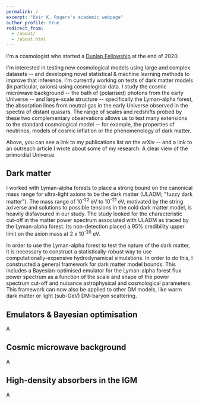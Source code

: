 ```yaml
---
permalink: /
excerpt: "Keir K. Rogers's academic webpage"
author_profile: true
redirect_from: 
  - /about/
  - /about.html
---
```


I'm a cosmologist who started a [Dunlap Fellowship](https://www.dunlap.utoronto.ca/people/dunlap-fellows) at the end of 2020.

I'm interested in testing new cosmological models using large and complex datasets -- and developing novel statistical & machine learning methods to improve that inference. I'm currently working on tests of dark matter models (in particular, axions) using cosmological data. I study the cosmic microwave background -- the bath of (polarised) photons from the early Universe -- and large-scale structure -- specifically the Lyman-alpha forest, the absorption lines from neutral gas in the early Universe observed in the spectra of distant quasars. The range of scales and redshifts probed by these two complementary observations allows us to test many extensions to the standard cosmological model -- for example, the properties of neutrinos, models of cosmic inflation or the phenomenology of dark matter.

Above, you can see a link to my publications list on the arXiv -- and a link to an outreach article I wrote about some of my research: A clear view of the primordial Universe.

## Dark matter
I worked with Lyman-alpha forests to place a strong bound on the canonical mass range for ultra-light axions to be the dark matter (ULADM; "fuzzy dark matter"). The mass range of 10<sup>-22</sup> eV to 10<sup>-21</sup> eV, motivated by the string axiverse and solutions to possible tensions in the cold dark matter model, is heavily disfavoured in our study. The study looked for the characteristic cut-off in the matter power spectrum associated with ULADM as traced by the Lyman-alpha forest. Its non-detection placed a 95% credibility upper limit on the axion mass at 2 x 10<sup>-20</sup> eV.

In order to use the Lyman-alpha forest to test the nature of the dark matter, it is necessary to construct a statistically-robust way to use computationally-expensive hydrodynamical simulations. In order to do this, I constructed a general framework for dark matter model bounds. This includes a Bayesian-optimised emulator for the Lyman-alpha forest flux power spectrum as a function of the scale and shape of the power spectrum cut-off and nuisance astrophysical and cosmological parameters. This framework can now also be applied to other DM models, like warm dark matter or light (sub-GeV) DM-baryon scattering.

## Emulators & Bayesian optimisation
A

## Cosmic microwave background
A

## High-density absorbers in the IGM
A